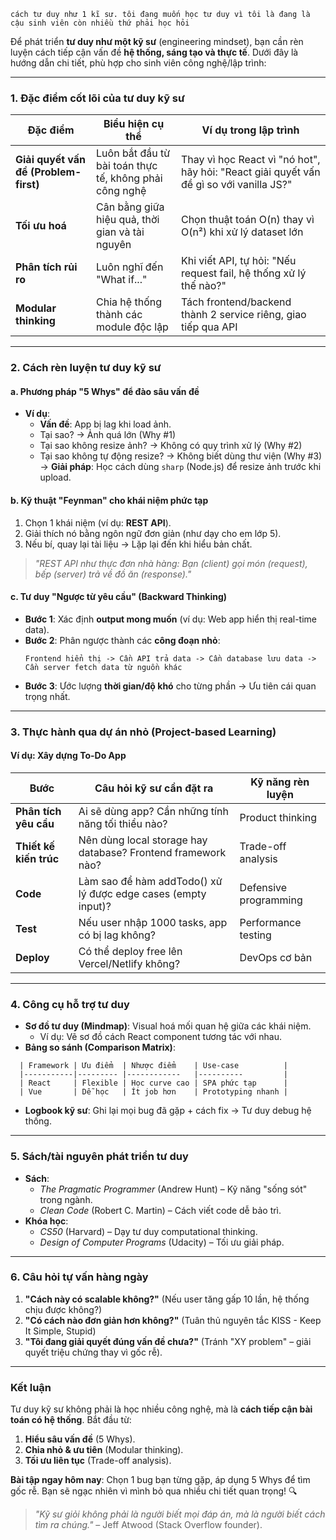 ```
cách tư duy như 1 kĩ sư. tôi đang muốn học tư duy vì tôi là đang là cậu sinh viên còn nhiều thứ phải học hỏi
```

Để phát triển **tư duy như một kỹ sư** (engineering mindset), bạn cần rèn luyện cách tiếp cận vấn đề **hệ thống, sáng tạo và thực tế**. Dưới đây là hướng dẫn chi tiết, phù hợp cho sinh viên công nghệ/lập trình:

---

### **1. Đặc điểm cốt lõi của tư duy kỹ sư**
| Đặc điểm          | Biểu hiện cụ thể | Ví dụ trong lập trình |
|-------------------|------------------|-----------------------|
| **Giải quyết vấn đề (Problem-first)** | Luôn bắt đầu từ bài toán thực tế, không phải công nghệ | Thay vì học React vì "nó hot", hãy hỏi: "React giải quyết vấn đề gì so với vanilla JS?" |
| **Tối ưu hoá** | Cân bằng giữa hiệu quả, thời gian và tài nguyên | Chọn thuật toán O(n) thay vì O(n²) khi xử lý dataset lớn |
| **Phân tích rủi ro** | Luôn nghĩ đến "What if..." | Khi viết API, tự hỏi: "Nếu request fail, hệ thống xử lý thế nào?" |
| **Modular thinking** | Chia hệ thống thành các module độc lập | Tách frontend/backend thành 2 service riêng, giao tiếp qua API |

---

### **2. Cách rèn luyện tư duy kỹ sư**
#### **a. Phương pháp "5 Whys" để đào sâu vấn đề**
- **Ví dụ**:  
  - **Vấn đề**: App bị lag khi load ảnh.  
  - Tại sao? → Ảnh quá lớn (Why #1)  
  - Tại sao không resize ảnh? → Không có quy trình xử lý (Why #2)  
  - Tại sao không tự động resize? → Không biết dùng thư viện (Why #3)  
  → **Giải pháp**: Học cách dùng `sharp` (Node.js) để resize ảnh trước khi upload.

#### **b. Kỹ thuật "Feynman" cho khái niệm phức tạp**
1. Chọn 1 khái niệm (ví dụ: **REST API**).  
2. Giải thích nó bằng ngôn ngữ đơn giản (như dạy cho em lớp 5).  
3. Nếu bí, quay lại tài liệu -> Lặp lại đến khi hiểu bản chất.  

> *"REST API như thực đơn nhà hàng: Bạn (client) gọi món (request), bếp (server) trả về đồ ăn (response)."*

#### **c. Tư duy "Ngược từ yêu cầu" (Backward Thinking)**
- **Bước 1**: Xác định **output mong muốn** (ví dụ: Web app hiển thị real-time data).  
- **Bước 2**: Phân ngược thành các **công đoạn nhỏ**:  
  ```
  Frontend hiển thị -> Cần API trả data -> Cần database lưu data -> Cần server fetch data từ nguồn khác
  ```
- **Bước 3**: Ước lượng **thời gian/độ khó** cho từng phần -> Ưu tiên cái quan trọng nhất.

---

### **3. Thực hành qua dự án nhỏ (Project-based Learning)**
#### **Ví dụ: Xây dựng To-Do App**
| Bước       | Câu hỏi kỹ sư cần đặt ra | Kỹ năng rèn luyện |
|------------|--------------------------|-------------------|
| **Phân tích yêu cầu** | Ai sẽ dùng app? Cần những tính năng tối thiểu nào? | Product thinking |
| **Thiết kế kiến trúc** | Nên dùng local storage hay database? Frontend framework nào? | Trade-off analysis |
| **Code** | Làm sao để hàm addTodo() xử lý được edge cases (empty input)? | Defensive programming |
| **Test** | Nếu user nhập 1000 tasks, app có bị lag không? | Performance testing |
| **Deploy** | Có thể deploy free lên Vercel/Netlify không? | DevOps cơ bản |

---

### **4. Công cụ hỗ trợ tư duy**
- **Sơ đồ tư duy (Mindmap)**: Visual hoá mối quan hệ giữa các khái niệm.  
  - Ví dụ: Vẽ sơ đồ cách React component tương tác với nhau.  
- **Bảng so sánh (Comparison Matrix)**:  
```
  | Framework | Ưu điểm  | Nhược điểm    | Use-case          |
  |-----------|--------- |------------   |----------         |
  | React     | Flexible | Học curve cao | SPA phức tạp      |
  | Vue       | Dễ học   | Ít job hơn    | Prototyping nhanh |
```
- **Logbook kỹ sư**: Ghi lại mọi bug đã gặp + cách fix -> Tư duy debug hệ thống.

---

### **5. Sách/tài nguyên phát triển tư duy**
- **Sách**:  
  - *The Pragmatic Programmer* (Andrew Hunt) – Kỹ năng "sống sót" trong ngành.  
  - *Clean Code* (Robert C. Martin) – Cách viết code dễ bảo trì.  
- **Khóa học**:  
  - *CS50* (Harvard) – Dạy tư duy computational thinking.  
  - *Design of Computer Programs* (Udacity) – Tối ưu giải pháp.  

---

### **6. Câu hỏi tự vấn hàng ngày**
1. **"Cách này có scalable không?"** (Nếu user tăng gấp 10 lần, hệ thống chịu được không?)  
2. **"Có cách nào đơn giản hơn không?"** (Tuân thủ nguyên tắc KISS - Keep It Simple, Stupid)  
3. **"Tôi đang giải quyết đúng vấn đề chưa?"** (Tránh "XY problem" – giải quyết triệu chứng thay vì gốc rễ).  

---

### **Kết luận**
Tư duy kỹ sư không phải là học nhiều công nghệ, mà là **cách tiếp cận bài toán có hệ thống**. Bắt đầu từ:  
1. **Hiểu sâu vấn đề** (5 Whys).  
2. **Chia nhỏ & ưu tiên** (Modular thinking).  
3. **Tối ưu liên tục** (Trade-off analysis).  

**Bài tập ngay hôm nay**: Chọn 1 bug bạn từng gặp, áp dụng 5 Whys để tìm gốc rễ. Bạn sẽ ngạc nhiên vì mình bỏ qua nhiều chi tiết quan trọng! 🔍  

> *"Kỹ sư giỏi không phải là người biết mọi đáp án, mà là người biết cách tìm ra chúng."* – Jeff Atwood (Stack Overflow founder).